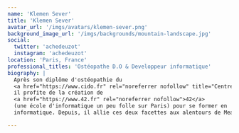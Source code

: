 ```yaml
---
name: 'Klemen Sever'
title: 'Klemen Sever'
avatar_url: '/imgs/avatars/klemen-sever.png'
background_image_url: '/imgs/backgrounds/mountain-landscape.jpg'
social:
  twitter: 'achedeuzot'
  instagram: 'achedeuzot'
location: 'Paris, France'
professional_titles: 'Ostéopathe D.O & Developpeur informatique'
biography: |
  Après son diplôme d'ostéopathie du
  <a href="https://www.cido.fr" rel="noreferrer nofollow" title="Centre International D'Ostéopathie">CIDO</a>,
  il profite de la création de
  <a href="https://www.42.fr" rel="noreferrer nofollow">42</a>
  (une école d'informatique un peu folle sur Paris) pour se former en
  informatique. Depuis, il allie ces deux facettes aux alentours de Meaux.

---
```

